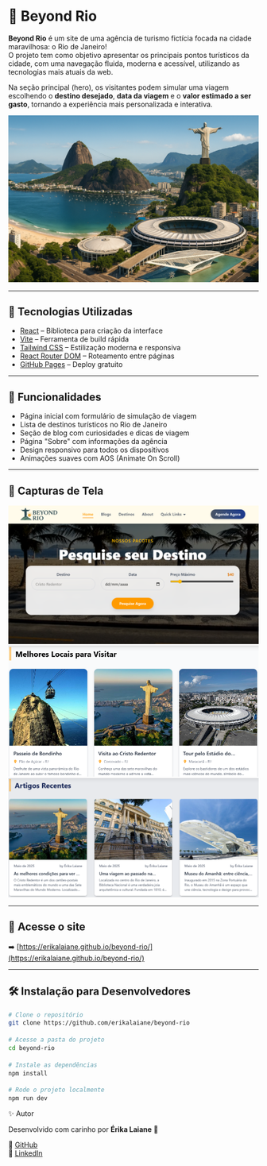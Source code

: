 # 🌴 Beyond Rio

**Beyond Rio** é um site de uma agência de turismo fictícia focada na cidade maravilhosa: o Rio de Janeiro!  
O projeto tem como objetivo apresentar os principais pontos turísticos da cidade, com uma navegação fluida, moderna e acessível, utilizando as tecnologias mais atuais da web.

Na seção principal (hero), os visitantes podem simular uma viagem escolhendo o **destino desejado**, **data da viagem** e o **valor estimado a ser gasto**, tornando a experiência mais personalizada e interativa.

![Capa do Projeto](src/assets/capa-img.png)

---

## 🚀 Tecnologias Utilizadas

- [React](https://reactjs.org/) – Biblioteca para criação da interface
- [Vite](https://vitejs.dev/) – Ferramenta de build rápida
- [Tailwind CSS](https://tailwindcss.com/) – Estilização moderna e responsiva
- [React Router DOM](https://reactrouter.com/) – Roteamento entre páginas
- [GitHub Pages](https://pages.github.com/) – Deploy gratuito

---

## 🧭 Funcionalidades

- Página inicial com formulário de simulação de viagem
- Lista de destinos turísticos no Rio de Janeiro
- Seção de blog com curiosidades e dicas de viagem
- Página "Sobre" com informações da agência
- Design responsivo para todos os dispositivos
- Animações suaves com AOS (Animate On Scroll)

---

## 📸 Capturas de Tela

![Home](src/assets/hero-img.png)  
![Destinos](src/assets/dest-img.png)  
![Blog](src/assets/blog-img.png)

---

## 🔗 Acesse o site

➡️ [https://erikalaiane.github.io/beyond-rio/](https://erikalaiane.github.io/beyond-rio/)

---

## 🛠️ Instalação para Desenvolvedores

```bash
# Clone o repositório
git clone https://github.com/erikalaiane/beyond-rio

# Acesse a pasta do projeto
cd beyond-rio

# Instale as dependências
npm install

# Rode o projeto localmente
npm run dev

 ``` 
✨ Autor

Desenvolvido com carinho por **Érika Laiane** 💙

🔗 [GitHub](https://github.com/erikalaiane)  
🔗 [LinkedIn](https://www.linkedin.com/in/%C3%A9rika-laiane-azevedo/)